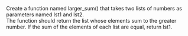 Create a function named larger_sum() that takes two lists of numbers as parameters named lst1 and lst2.
<br>
The function should return the list whose elements sum to the greater number. If the sum of the elements of each list are equal, return lst1.

